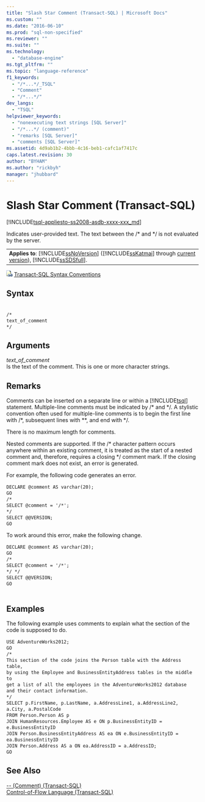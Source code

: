 ```yaml
---
title: "Slash Star Comment (Transact-SQL) | Microsoft Docs"
ms.custom: ""
ms.date: "2016-06-10"
ms.prod: "sql-non-specified"
ms.reviewer: ""
ms.suite: ""
ms.technology: 
  - "database-engine"
ms.tgt_pltfrm: ""
ms.topic: "language-reference"
f1_keywords: 
  - "/*...*/_TSQL"
  - "Comment"
  - "/*...*/"
dev_langs: 
  - "TSQL"
helpviewer_keywords: 
  - "nonexecuting text strings [SQL Server]"
  - "/*...*/ (comment)"
  - "remarks [SQL Server]"
  - "comments [SQL Server]"
ms.assetid: 4d9ab1b2-4bbb-4c16-beb1-cafc1af7417c
caps.latest.revision: 30
author: "BYHAM"
ms.author: "rickbyh"
manager: "jhubbard"
---
```

# Slash Star Comment (Transact-SQL)
[!INCLUDE[tsql-appliesto-ss2008-asdb-xxxx-xxx_md](../../includes/tsql-appliesto-ss2008-asdb-xxxx-xxx-md.md)]

  Indicates user-provided text. The text between the /* and \*/ is not evaluated by the server.  
  
||  
|-|  
|**Applies to**: [!INCLUDE[ssNoVersion](../../includes/ssnoversion-md.md)] ([!INCLUDE[ssKatmai](../../includes/sskatmai-md.md)] through [current version](http://go.microsoft.com/fwlink/p/?LinkId=299658)), [!INCLUDE[ssSDSfull](../../includes/sssdsfull-md.md)].|  
  
 ![Topic link icon](../../database-engine/configure-windows/media/topic-link.gif "Topic link icon") [Transact-SQL Syntax Conventions](../../t-sql/language-elements/transact-sql-syntax-conventions-transact-sql.md)  
  
## Syntax  
  
```  
  
/*  
text_of_comment  
*/  
```  
  
## Arguments  
 *text_of_comment*  
 Is the text of the comment. This is one or more character strings.  
  
## Remarks  
 Comments can be inserted on a separate line or within a [!INCLUDE[tsql](../../includes/tsql-md.md)] statement. Multiple-line comments must be indicated by /* and \*/. A stylistic convention often used for multiple-line comments is to begin the first line with /\*, subsequent lines with \*\*, and end with \*/.  
  
 There is no maximum length for comments.  
  
 Nested comments are supported. If the /* character pattern occurs anywhere within an existing comment, it is treated as the start of a nested comment and, therefore, requires a closing \*/ comment mark. If the closing comment mark does not exist, an error is generated.  
  
 For example, the following code generates an error.  
  
```  
DECLARE @comment AS varchar(20);  
GO  
/*  
SELECT @comment = '/*';  
*/   
SELECT @@VERSION;  
GO   
```  
  
 To work around this error, make the following change.  
  
```  
DECLARE @comment AS varchar(20);  
GO  
/*  
SELECT @comment = '/*';  
*/ */  
SELECT @@VERSION;  
GO  
  
```  
  
## Examples  
 The following example uses comments to explain what the section of the code is supposed to do.  
  
```  
USE AdventureWorks2012;  
GO  
/*  
This section of the code joins the Person table with the Address table,   
by using the Employee and BusinessEntityAddress tables in the middle to   
get a list of all the employees in the AdventureWorks2012 database   
and their contact information.  
*/  
SELECT p.FirstName, p.LastName, a.AddressLine1, a.AddressLine2, a.City, a.PostalCode  
FROM Person.Person AS p  
JOIN HumanResources.Employee AS e ON p.BusinessEntityID = e.BusinessEntityID   
JOIN Person.BusinessEntityAddress AS ea ON e.BusinessEntityID = ea.BusinessEntityID  
JOIN Person.Address AS a ON ea.AddressID = a.AddressID;  
GO  
```  
  
## See Also  
 [-- &#40;Comment&#41; &#40;Transact-SQL&#41;](../../t-sql/language-elements/comment-transact-sql.md)   
 [Control-of-Flow Language &#40;Transact-SQL&#41;](../Topic/Control-of-Flow%20Language%20\(Transact-SQL\).md)  
  
  
